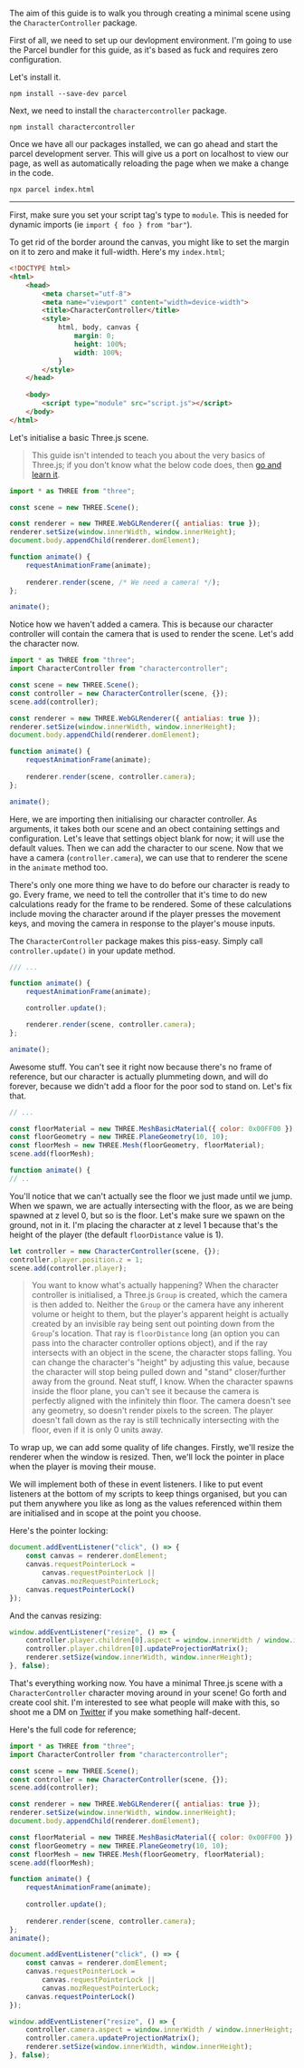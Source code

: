 The aim of this guide is to walk you through creating a minimal scene using the `CharacterController` package.

First of all, we need to set up our devlopment environment. I'm going to use the Parcel bundler for this guide, as it's based as fuck and requires zero configuration.

Let's install it.
```npm
npm install --save-dev parcel
```

Next, we need to install the `charactercontroller` package.
```npm
npm install charactercontroller
```

Once we have all our packages installed, we can go ahead and start the parcel development server. This will give us a port on localhost to view our page, as well as automatically reloading the page when we make a change in the code.
```
npx parcel index.html
```

---

First, make sure you set your script tag's type to `module`. This is needed for dynamic imports (ie `import { foo } from "bar"`).

To get rid of the border around the canvas, you might like to set the margin on it to zero and make it full-width. Here's my `index.html`;
```html
<!DOCTYPE html>
<html>
	<head>
		<meta charset="utf-8">
		<meta name="viewport" content="width=device-width">
		<title>CharacterController</title>
		<style>
			html, body, canvas {
				margin: 0;
				height: 100%;
				width: 100%;
			}
		</style>
	</head>
	
	<body>
		<script type="module" src="script.js"></script>
	</body>
</html>
```

Let's initialise a basic Three.js scene.

> This guide isn't intended to teach you about the very basics of Three.js; if you don't know what the below code does, then [go and learn it](https://threejs.org/docs/index.html#manual/en/introduction/Creating-a-scene).

```javascript
import * as THREE from "three";

const scene = new THREE.Scene();

const renderer = new THREE.WebGLRenderer({ antialias: true });
renderer.setSize(window.innerWidth, window.innerHeight);
document.body.appendChild(renderer.domElement);

function animate() {
    requestAnimationFrame(animate);
    
    renderer.render(scene, /* We need a camera! */);
};

animate();
```

Notice how we haven't added a camera. This is because our character controller will contain the camera that is used to render the scene. Let's add the character now.

```javascript
import * as THREE from "three";
import CharacterController from "charactercontroller";

const scene = new THREE.Scene();
const controller = new CharacterController(scene, {});
scene.add(controller);

const renderer = new THREE.WebGLRenderer({ antialias: true });
renderer.setSize(window.innerWidth, window.innerHeight);
document.body.appendChild(renderer.domElement);

function animate() {
    requestAnimationFrame(animate);
	
    renderer.render(scene, controller.camera);
};

animate();
```

Here, we are importing then initialising our character controller. As arguments, it takes both our scene and an obect containing settings and configuration. Let's leave that settings object blank for now; it will use the default values. Then we can add the character to our scene.
Now that we have a camera (`controller.camera`), we can use that to renderer the scene in the `animate` method too.

There's only one more thing we have to do before our character is ready to go.
Every frame, we need to tell the controller that it's time to do new calculations ready for the frame to be rendered. Some of these calculations include moving the character around if the player presses the movement keys, and moving the camera in response to the player's mouse inputs.

The `CharacterController` package makes this piss-easy. Simply call `controller.update()` in your update method.
```javascript
/// ...

function animate() {
    requestAnimationFrame(animate);

	controller.update();

    renderer.render(scene, controller.camera);
};

animate();
```


Awesome stuff. You can't see it right now because there's no frame of reference, but our character is actually plummeting down, and will do forever, because we didn't add a floor for the poor sod to stand on.
Let's fix that.

```javascript
// ...

const floorMaterial = new THREE.MeshBasicMaterial({ color: 0x00FF00 });
const floorGeometry = new THREE.PlaneGeometry(10, 10);
const floorMesh = new THREE.Mesh(floorGeometry, floorMaterial);
scene.add(floorMesh);

function animate() {
// ..
```


You'll notice that we can't actually see the floor we just made until we jump. When we spawn, we are actually intersecting with the floor, as we are being spawned at z level 0, but so is the floor. Let's make sure we spawn on the ground, not in it.
I'm placing the character at z level 1 because that's the height of the player (the default `floorDistance` value is 1).
```javascript
let controller = new CharacterController(scene, {});
controller.player.position.z = 1;
scene.add(controller.player);
```

> You want to know what's actually happening?
> When the character controller is initialised, a Three.js `Group` is created, which the camera is then added to. Neither the `Group` or the camera have any inherent volume or height to them, but the player's apparent height is actually created by an invisible ray being sent out pointing down from the `Group`'s location. That ray is `floorDistance` long (an option you can pass into the character controller options object), and if the ray intersects with an object in the scene, the character stops falling. You can change the character's "height" by adjusting this value, because the character will stop being pulled down and "stand" closer/further away from the ground. Neat stuff, I know.
> When the character spawns inside the floor plane, you can't see it because the camera is perfectly aligned with the infinitely thin floor. The camera doesn't see any geometry, so doesn't render pixels to the screen. The player doesn't fall down as the ray is still technically intersecting with the floor, even if it is only 0 units away.

To wrap up, we can add some quality of life changes. Firstly, we'll resize the renderer when the window is resized. Then, we'll lock the pointer in place when the player is moving their mouse.

We will implement both of these in event listeners. I like to put event listeners at the bottom of my scripts to keep things organised, but you can put them anywhere you like as long as the values referenced within them are initialised and in scope at the point you choose.

Here's the pointer locking:
```javascript
document.addEventListener("click", () => {
    const canvas = renderer.domElement;
    canvas.requestPointerLock =
        canvas.requestPointerLock ||
        canvas.mozRequestPointerLock;
    canvas.requestPointerLock()
});
```

And the canvas resizing:
```javascript
window.addEventListener("resize", () => {
    controller.player.children[0].aspect = window.innerWidth / window.innerHeight;
    controller.player.children[0].updateProjectionMatrix();
    renderer.setSize(window.innerWidth, window.innerHeight);
}, false);
```

That's everything working now. You have a minimal Three.js scene with a `CharacterController` character moving around in your scene! Go forth and create cool shit. I'm interested to see what people will make with this, so shoot me a DM on [Twitter](https://twitter.com/ma1ted) if you make something half-decent.

Here's the full code for reference;
```javascript
import * as THREE from "three";
import CharacterController from "charactercontroller";

const scene = new THREE.Scene();
const controller = new CharacterController(scene, {});
scene.add(controller);

const renderer = new THREE.WebGLRenderer({ antialias: true });
renderer.setSize(window.innerWidth, window.innerHeight);
document.body.appendChild(renderer.domElement);

const floorMaterial = new THREE.MeshBasicMaterial({ color: 0x00FF00 });
const floorGeometry = new THREE.PlaneGeometry(10, 10);
const floorMesh = new THREE.Mesh(floorGeometry, floorMaterial);
scene.add(floorMesh);

function animate() {
    requestAnimationFrame(animate);
    
	controller.update();
	
    renderer.render(scene, controller.camera);
};
animate();

document.addEventListener("click", () => {
    const canvas = renderer.domElement;
    canvas.requestPointerLock =
        canvas.requestPointerLock ||
        canvas.mozRequestPointerLock;
    canvas.requestPointerLock()
});

window.addEventListener("resize", () => {
    controller.camera.aspect = window.innerWidth / window.innerHeight;
    controller.camera.updateProjectionMatrix();
    renderer.setSize(window.innerWidth, window.innerHeight);
}, false);
```
